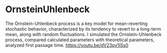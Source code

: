 # OrnsteinUhlenbeck
The Ornstein-Uhlenbeck process is a key model for mean-reverting stochastic behavior, characterized by its tendency to revert to a long-term mean, along with random fluctuations.  I simulated the Ornstein-Uhlenbeck process, compared calculated parameters with theoretical parameters, analyzed first passage time.  https://youtu.be/dV23py1ISs0
